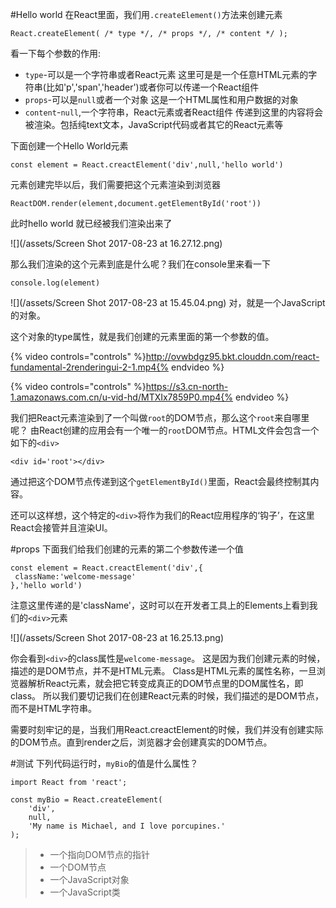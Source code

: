 #Hello world
在React里面，我们用`.createElement()`方法来创建元素
```
React.createElement( /* type */, /* props */, /* content */ );
```
看一下每个参数的作用:
- `type`-可以是一个字符串或者React元素
   这里可是是一个任意HTML元素的字符串(比如'p','span','header')或者你可以传递一个React组件
- `props`-可以是`null`或者一个对象
   这是一个HTML属性和用户数据的对象
- `content`-`null`,一个字符串，React元素或者React组件
传递到这里的内容将会被渲染。包括纯text文本，JavaScript代码或者其它的React元素等

下面创建一个Hello World元素


```
const element = React.creactElement('div',null,'hello world')
```

元素创建完毕以后，我们需要把这个元素渲染到浏览器

```
ReactDOM.render(element,document.getElementById('root'))
```
此时hello world 就已经被我们渲染出来了

![](/assets/Screen Shot 2017-08-23 at 16.27.12.png)

那么我们渲染的这个元素到底是什么呢？我们在console里来看一下
```
console.log(element)
```
![](/assets/Screen Shot 2017-08-23 at 15.45.04.png)
对，就是一个JavaScript的对象。

这个对象的type属性，就是我们创建的元素里面的第一个参数的值。


{% video controls="controls" %}http://ovwbdgz95.bkt.clouddn.com/react-fundamental-2renderingui-2-1.mp4{% endvideo %}

{% video controls="controls" %}https://s3.cn-north-1.amazonaws.com.cn/u-vid-hd/MTXIx7859P0.mp4{% endvideo %}

我们把React元素渲染到了一个叫做`root`的DOM节点，那么这个`root`来自哪里呢？
由React创建的应用会有一个唯一的`root`DOM节点。HTML文件会包含一个如下的`<div>`
```
<div id='root'></div>
```
通过把这个DOM节点传递到这个`getElementById()`里面，React会最终控制其内容。

还可以这样想，这个特定的`<div>`将作为我们的React应用程序的‘钩子’，在这里React会接管并且渲染UI。

#props
下面我们给我们创建的元素的第二个参数传递一个值
```
const element = React.creactElement('div',{
 className:'welcome-message'
},'hello world')

```
注意这里传递的是'className'，这时可以在开发者工具上的Elements上看到我们的`<div>`元素

![](/assets/Screen Shot 2017-08-23 at 16.25.13.png)

你会看到`<div>`的class属性是`welcome-message`。 这是因为我们创建元素的时候，描述的是DOM节点，并不是HTML元素。 Class是HTML元素的属性名称，一旦浏览器解析React元素，就会把它转变成真正的DOM节点里的DOM属性名，即class。
所以我们要切记我们在创建React元素的时候，我们描述的是DOM节点，而不是HTML字符串。

需要时刻牢记的是，当我们用React.creactElement的时候，我们并没有创建实际的DOM节点。直到render之后，浏览器才会创建真实的DOM节点。

#测试
下列代码运行时，`myBio`的值是什么属性？
```
import React from 'react';

const myBio = React.createElement(
    'div',
    null,
    'My name is Michael, and I love porcupines.'
);
```
>- 一个指向DOM节点的指针
>- 一个DOM节点
>- 一个JavaScript对象
>- 一个JavaScript类
 
   